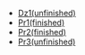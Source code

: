 - [Dz1(unfinished)](https://github.com/Gwynbleidd0241/--Konf./tree/main/Dz1)
- [Pr1(finished)](https://github.com/Gwynbleidd0241/--Konf./blob/main/Pr1.md)
- [Pr2(finished)](https://github.com/Gwynbleidd0241/--Konf./blob/main/Pr2.md)
- [Pr3(unfinished)](https://github.com/Gwynbleidd0241/-Konf_3sem_mirea-/blob/main/Pr3.md)
